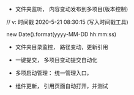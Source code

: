 - 文件夹监听， 内容变动发布到多项目(版本控制)

// v: 时间戳 2020-5-21 08:30:15 (写入时间戳工具)

new Date().format(yyyy-MM-DD hh:mm:ss)

- 文件夹目录监控， 路径变动，更新引用
- 一键提交， 多项目变动提交自动化
- 多项启动管理： 统一管理入口，

- 组件更新， 引用页面自动打开，并测试
